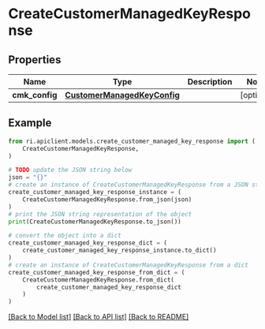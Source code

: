 # CreateCustomerManagedKeyResponse


## Properties

Name | Type | Description | Notes
------------ | ------------- | ------------- | -------------
**cmk_config** | [**CustomerManagedKeyConfig**](CustomerManagedKeyConfig.md) |  | [optional] 

## Example

```python
from ri.apiclient.models.create_customer_managed_key_response import (
    CreateCustomerManagedKeyResponse,
)

# TODO update the JSON string below
json = "{}"
# create an instance of CreateCustomerManagedKeyResponse from a JSON string
create_customer_managed_key_response_instance = (
    CreateCustomerManagedKeyResponse.from_json(json)
)
# print the JSON string representation of the object
print(CreateCustomerManagedKeyResponse.to_json())

# convert the object into a dict
create_customer_managed_key_response_dict = (
    create_customer_managed_key_response_instance.to_dict()
)
# create an instance of CreateCustomerManagedKeyResponse from a dict
create_customer_managed_key_response_from_dict = (
    CreateCustomerManagedKeyResponse.from_dict(
        create_customer_managed_key_response_dict
    )
)
```
[[Back to Model list]](../README.md#documentation-for-models) [[Back to API list]](../README.md#documentation-for-api-endpoints) [[Back to README]](../README.md)

